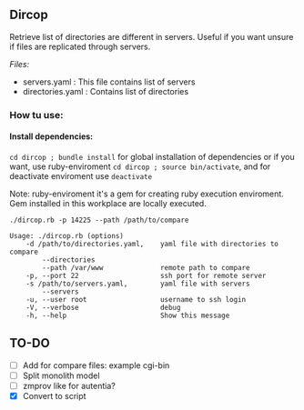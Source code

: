 ## Dircop


Retrieve list of directories are different in servers. Useful if you want unsure if files are replicated through servers.

*Files:*
- servers.yaml : This file contains list of servers
- directories.yaml : Contains list of directories

### How tu use:

#### Install dependencies:

`cd dircop ; bundle install` for global installation of dependencies or if you want, use ruby-enviroment `cd dircop ; source bin/activate`, and for deactivate enviroment use `deactivate`

Note: ruby-enviroment it's a gem for creating ruby execution enviroment. Gem installed in this workplace are locally executed.

`./dircop.rb -p 14225 --path /path/to/compare`

```
Usage: ./dircop.rb (options)
    -d /path/to/directories.yaml,    yaml file with directories to compare
        --directories
        --path /var/www              remote path to compare
    -p, --port 22                    ssh port for remote server
    -s /path/to/servers.yaml,        yaml file with servers
        --servers
    -u, --user root                  username to ssh login
    -V, --verbose                    debug
    -h, --help                       Show this message
```

## TO-DO
- [ ] Add for compare files: example cgi-bin
- [ ] Split monolith model
- [ ] zmprov like for autentia?
- [x] Convert to script

